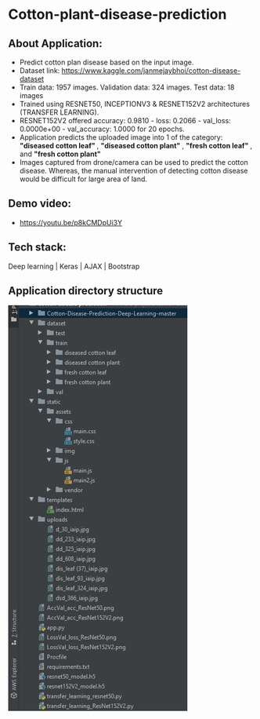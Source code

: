 # Cotton-plant-disease-prediction

## About Application:
* Predict cotton plan disease based on the input image.
* Dataset link: https://www.kaggle.com/janmejaybhoi/cotton-disease-dataset
* Train data: 1957 images. Validation data: 324 images. Test data: 18 images
* Trained using RESNET50, INCEPTIONV3 & RESNET152V2 architectures (TRANSFER LEARNING).
* RESNET152V2 offered accuracy: 0.9810 - loss: 0.2066 - val_loss: 0.0000e+00 - val_accuracy: 1.0000 for 20 epochs.
* Application predicts the uploaded image into 1 of the category: <strong>"diseased cotton leaf" </strong>, <strong>"diseased cotton plant" </strong>, <strong>"fresh cotton leaf" </strong>, and <strong>"fresh cotton plant"</strong> 
* Images captured from drone/camera can be used to predict the cotton disease. Whereas, the manual intervention of detecting cotton disease would be difficult for large area of land.

## Demo video:
* https://youtu.be/p8kCMDpUi3Y

## Tech stack:
Deep learning | Keras | AJAX | Bootstrap 

## Application directory structure
![](https://github.com/Akshaykumarcp/cotton-plant-disease-prediction/blob/main/images/directory_structure.jpg)
